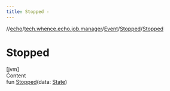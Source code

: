 ```yaml
---
title: Stopped -
---
```

//[echo](../../../index.md)/[tech.whence.echo.job.manager](../../index.md)/[Event](../index.md)/[Stopped](index.md)/[Stopped](-stopped.md)



# Stopped  
[jvm]  
Content  
fun [Stopped](-stopped.md)(data: [State](../../../tech.whence.echo.job.manager.state/-state/index.md))  



